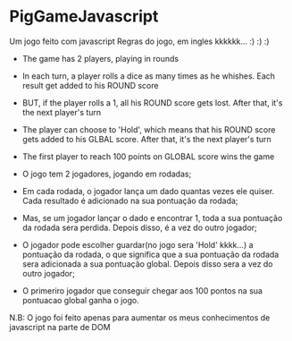 # PigGameJavascript
Um jogo feito com javascript
Regras do jogo, em ingles kkkkkk... :) :) :)
- The game has 2 players, playing in rounds
- In each turn, a player rolls a dice as many times as he whishes. Each result get added to his ROUND score
- BUT, if the player rolls a 1, all his ROUND score gets lost. After that, it's the next player's turn
- The player can choose to 'Hold', which means that his ROUND score gets added to his GLBAL score. After that, it's the next player's turn
- The first player to reach 100 points on GLOBAL score wins the game


- O jogo tem 2 jogadores, jogando em rodadas;
- Em cada rodada, o jogador lança um dado quantas vezes ele quiser. Cada resultado é adicionado na sua pontuação da rodada;
- Mas, se um jogador lançar o dado e encontrar 1, toda a sua pontuação da rodada sera perdida. Depois disso, é a vez do outro jogador;
- O jogador pode escolher guardar(no jogo sera 'Hold' kkkk...) a pontuação da rodada, o que significa que a sua pontuação da rodada sera adicionada a sua pontuação global. Depois disso sera a vez do outro jogador;
- O primeriro jogador que conseguir chegar aos 100 pontos na sua pontuacao global ganha o jogo.

N.B: O jogo foi feito apenas para aumentar os meus conhecimentos de javascript na parte de DOM
